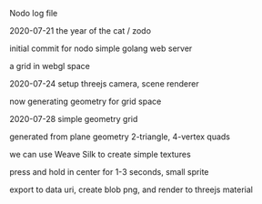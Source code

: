 Nodo log file

2020-07-21 the year of the cat / zodo

initial commit for nodo simple golang web server

a grid in webgl space

2020-07-24 setup threejs camera, scene renderer

now generating geometry for grid space

2020-07-28 simple geometry grid

generated from plane geometry 2-triangle, 4-vertex quads

we can use Weave Silk to create simple textures

press and hold in center for 1-3 seconds, small sprite

export to data uri, create blob png, and render to threejs material


